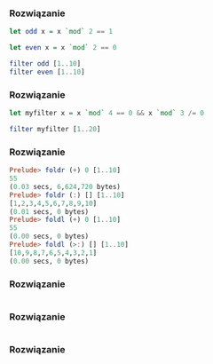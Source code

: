### Rozwiązanie
```haskell
let odd x = x `mod` 2 == 1

let even x = x `mod` 2 == 0

filter odd [1..10]
filter even [1..10]
```

### Rozwiązanie
```haskell
let myfilter x = x `mod` 4 == 0 && x `mod` 3 /= 0

filter myfilter [1..20]
```

### Rozwiązanie
```haskell
Prelude> foldr (+) 0 [1..10]
55
(0.03 secs, 6,624,720 bytes)
Prelude> foldr (:) [] [1..10]
[1,2,3,4,5,6,7,8,9,10]
(0.01 secs, 0 bytes)
Prelude> foldl (+) 0 [1..10]
55
(0.00 secs, 0 bytes)
Prelude> foldl (>:) [] [1..10]
[10,9,8,7,6,5,4,3,2,1]
(0.00 secs, 0 bytes)
```

### Rozwiązanie
```haskell

```

### Rozwiązanie
```haskell

```

### Rozwiązanie
```haskell

```
